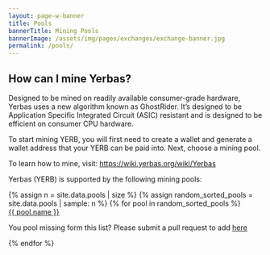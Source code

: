 ```yaml
---
layout: page-w-banner
title: Pools
bannerTitle: Mining Pools
bannerImage: /assets/img/pages/exchanges/exchange-banner.jpg
permalink: /pools/
---
```


<div class="page-content">
  <div class="wrapper mb-32 m-auto">
    <h2>How can I mine Yerbas?</h2>
    <p>Designed to be mined on readily available consumer-grade hardware, Yerbas uses a new algorithm known as GhostRider. It’s designed to be Application Specific Integrated Circuit (ASIC) resistant and is designed to be efficient on consumer CPU hardware.</p>
    <p>To start mining YERB, you will first need to create a wallet and generate a wallet address that your YERB can be paid into. Next, choose a mining pool.</p>
    <p>To learn how to mine, visit: <a href="https://wiki.yerbas.org/wiki/Yerbas" target="_blank" rel="noopener">https://wiki.yerbas.org/wiki/Yerbas</a></p>
    <p class="mb-8">Yerbas (YERB) is supported by the following mining pools:</p>
    <div class="flex flex-wrap">
      {% assign n = site.data.pools | size %}
      {% assign random_sorted_pools = site.data.pools | sample: n %}
      {% for pool in random_sorted_pools %}
      <div class="mb-2 px-2 sm:w-1/2 md:w-1/3 text-center">
        <div class="max-w-sm rounded overflow-hidden shadow-md hover:text-white">
          <span class="mb-0"><a class="block walbg2 mx-2 mt-4 mb-3 px-20 py-3 font-medium text-base rounded hover:text-white" href="{{ pool.url }}" target="_blank">{{ pool.name }}</a></span>
          <p>You pool missing form this list? Please submit a pull request to add <a href="https://github.com/The-Yerbas-Endeavor/yerbas.github.io/blob/main/_data/pools.yml" target="_blank" rel="noopener">here</a></p>
        </div>
      </div>
      {% endfor %}
    </div>
  </div>
</div>
